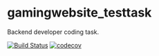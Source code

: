 # gamingwebsite_testtask
Backend developer coding task.

[![Build Status](https://travis-ci.com/Ragnar-BY/gamingwebsite_testtask.svg?branch=master)](https://travis-ci.com/Ragnar-BY/gamingwebsite_testtask)
[![codecov](https://codecov.io/gh/Ragnar-BY/gamingwebsite_testtask/branch/master/graph/badge.svg)](https://codecov.io/gh/Ragnar-BY/gamingwebsite_testtask)
